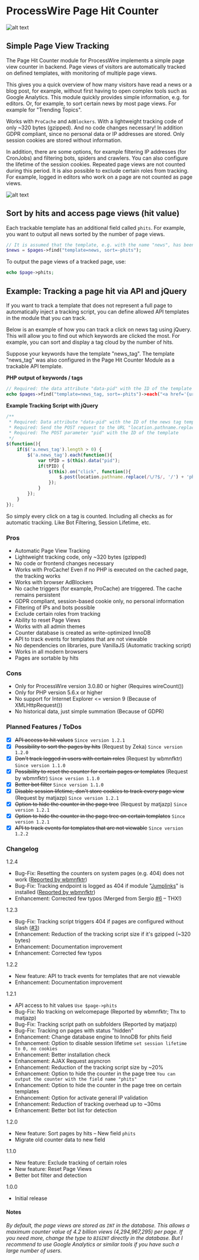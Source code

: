 # ProcessWire Page Hit Counter
![alt text](https://github.com/FlipZoomMedia/RepoAssets/blob/master/PageHitCounter/pagehitcounter-example.png)
## Simple Page View Tracking

The Page Hit Counter module for ProcessWire implements a simple page view counter in backend. Page views of visitors are automatically tracked on defined templates, with monitoring of multiple page views.

This gives you a quick overview of how many visitors have read a news or a blog post, for example, without first having to open complex tools such as Google Analytics. This module quickly provides simple information, e.g. for editors. Or, for example, to sort certain news by most page views. For example for "Trending Topics".

Works with `ProCache` and `AdBlockers`. With a lightweight tracking code of only ~320 bytes (gzipped). And no code changes necessary! In addition GDPR compliant, since no personal data or IP addresses are stored. Only session cookies are stored without information.

In addition, there are some options, for example filtering IP addresses (for CronJobs) and filtering bots, spiders and crawlers. You can also configure the lifetime of the session cookies. Repeated page views are not counted during this period. It is also possible to exclude certain roles from tracking. For example, logged in editors who work on a page are not counted as page views.

![alt text](https://github.com/FlipZoomMedia/RepoAssets/blob/master/PageHitCounter/pagehitcounter-config-example.png)

## Sort by hits and access page views (hit value)
Each trackable template has an additional field called `phits`. For example, you want to output all news sorted by the number of page views.
```php
// It is assumed that the template, e.g. with the name "news", has been configured for tracking.
$news = $pages->find("template=news, sort=-phits");
```
To output the page views of a tracked page, use:
```php
echo $page->phits;
```
## Example: Tracking a page hit via API and jQuery
If you want to track a template that does not represent a full page to automatically inject a tracking script, you can define allowed API templates in the module that you can track.

Below is an example of how you can track a click on news tag using jQuery. This will allow you to find out which keywords are clicked the most. For example, you can sort and display a tag cloud by the number of hits.

Suppose your keywords have the template "news_tag". The template "news_tag" was also configured in the Page Hit Counter Module as a trackable API template.

**PHP output of keywords / tags**
```php
// Required: the data attribute "data-pid" with the ID of the template to be tracked.
echo $pages->find("template=news_tag, sort=-phits")->each("<a href='{url}' class='news_tag' data-pid='{id}'>{title}</a>");
```
**Example Tracking Script with jQuery**
```javascript
/**
 * Required: Data attribute "data-pid" with the ID of the news tag template
 * Required: Send the POST request to the URL "location.pathname.replace(/\/?$/, '/') + 'phcv1'"
 * Required: The POST parameter "pid" with the ID of the template
 */
$(function(){
    if($('a.news_tag').length > 0) {
        $('a.news_tag').each(function(){
            var tPID = $(this).data("pid");
            if(tPID) {
                $(this).on("click", function(){
                    $.post(location.pathname.replace(/\/?$/, '/') + 'phcv1', {pid: tPID});
                });
            }
        });
    }
});
```
So simply every click on a tag is counted. Including all checks as for automatic tracking. Like Bot Filtering, Session Lifetime, etc.

### Pros
- Automatic Page View Tracking
- Lightweight tracking code, only ~320 bytes (gzipped)
- No code or frontend changes necessary
- Works with ProCache! Even if no PHP is executed on the cached page, the tracking works
- Works with browser AdBlockers
- No cache triggers (for example, ProCache) are triggered. The cache remains persistent
- GDPR compliant, session-based cookie only, no personal information
- Filtering of IPs and bots possible
- Exclude certain roles from tracking
- Ability to reset Page Views
- Works with all admin themes
- Counter database is created as write-optimized InnoDB
- API to track events for templates that are not viewable
- No dependencies on libraries, pure VanillaJS (Automatic tracking script)
- Works in all modern browsers
- Pages are sortable by hits

### Cons
- Only for ProcessWire version 3.0.80 or higher (Requires wireCount())
- Only for PHP version 5.6.x or higher
- No support for Internet Explorer <= version 9 (Because of XMLHttpRequest())
- No historical data, just simple summation (Because of GDPR)

### Planned Features / ToDos
- [x] ~~API access to hit values~~ `Since version 1.2.1`
- [x] ~~Possibility to sort the pages by hits~~ (Request by Zeka) `Since version 1.2.0`
- [x] ~~Don't track logged in users with certain roles~~ (Request by wbmnfktr) `Since version 1.1.0`
- [x] ~~Possibility to reset the counter for certain pages or templates~~ (Request by wbmnfktr) `Since version 1.1.0`
- [x] ~~Better bot filter~~ `Since version 1.1.0`
- [x] ~~Disable session lifetime, don't store cookies to track every page view~~ (Request by matjazp) `Since version 1.2.1`
- [x] ~~Option to hide the counter in the page tree~~ (Request by matjazp) `Since version 1.2.1`
- [x] ~~Option to hide the counter in the page tree on certain templates~~ `Since version 1.2.1`
- [X] ~~API to track events for templates that are not viewable~~ `Since version 1.2.2`

### Changelog
1.2.4
- Bug-Fix: Resetting the counters on system pages (e.g. 404) does not work ([Reported by wbmnfktr](https://processwire.com/talk/topic/20668-page-hit-counter-%E2%80%93-simple-page-view-tracking/page/2/?tab=comments#comment-182214))
- Bug-Fix: Tracking endpoint is logged as 404 if module "[Jumplinks](http://modules.processwire.com/modules/process-jumplinks/)" is installed ([Reported by wbmnfktr](https://processwire.com/talk/topic/20668-page-hit-counter-%E2%80%93-simple-page-view-tracking/page/2/?tab=comments#comment-182213))
- Enhancement: Corrected few typos (Merged from Sergio [#6](https://github.com/FlipZoomMedia/PageHitCounter/pull/6) – THX!)

1.2.3
- Bug-Fix: Tracking script triggers 404 if pages are configured without slash ([#3](https://github.com/FlipZoomMedia/PageHitCounter/issues/3))
- Enhancement: Reduction of the tracking script size if it's gzipped (~320 bytes)
- Enhancement: Documentation improvement
- Enhancement: Corrected few typos

1.2.2
- New feature: API to track events for templates that are not viewable
- Enhancement: Documentation improvement

1.2.1
- API access to hit values `Use $page->phits`
- Bug-Fix: No tracking on welcomepage (Reported by wbmnfktr; Thx to matjazp)
- Bug-Fix: Tracking script path on subfolders (Reported by matjazp)
- Bug-Fix: Tracking on pages with status "hidden"
- Enhancement: Change database engine to InnoDB for phits field
- Enhancement: Option to disable session lifetime `set session lifetime to 0, no cookies`
- Enhancement: Better installation check
- Enhancement: AJAX Request asyncron
- Enhancement: Reduction of the tracking script size by ~20%
- Enhancement: Option to hide the counter in the page tree `You can output the counter with the field name "phits"`
- Enhancement: Option to hide the counter in the page tree on certain templates
- Enhancement: Option for activate general IP validation
- Enhancement: Reduction of tracking overhead up to ~30ms
- Enhancement: Better bot list for detection

1.2.0
- New feature: Sort pages by hits – New field `phits`
- Migrate old counter data to new field

1.1.0
- New feature: Exclude tracking of certain roles
- New feature: Reset Page Views
- Better bot filter and detection

1.0.0
- Initial release

#### Notes
*By default, the page views are stored as `INT` in the database. This allows a maximum counter value of 4.2 billion views (4,294,967,295) per page. If you need more, change the type to `BIGINT` directly in the database. But I recommend to use Google Analytics or similar tools if you have such a large number of users.*

